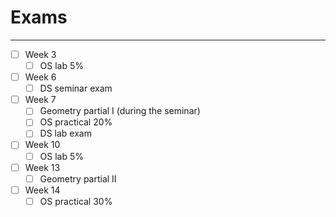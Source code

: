 # Exams
___
- [ ] Week 3 
	- [ ] OS lab 5%
- [ ] Week 6 
	- [ ] DS seminar exam
 - [ ] Week 7 
	- [ ] Geometry partial I (during the seminar)
	- [ ] OS practical 20%
	- [ ] DS lab exam
- [ ] Week 10 
	- [ ] OS lab 5%
- [ ] Week 13 
	- [ ] Geometry partial II
- [ ] Week 14 
	- [ ] OS practical  30%
